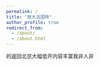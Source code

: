 ```yaml
---
permalink: /
title: "放大法国特"
author_profile: true
redirect_from: 
  - /about/
  - /about.html
---
```


的返回北京大幅低开内容丰富我非人非
